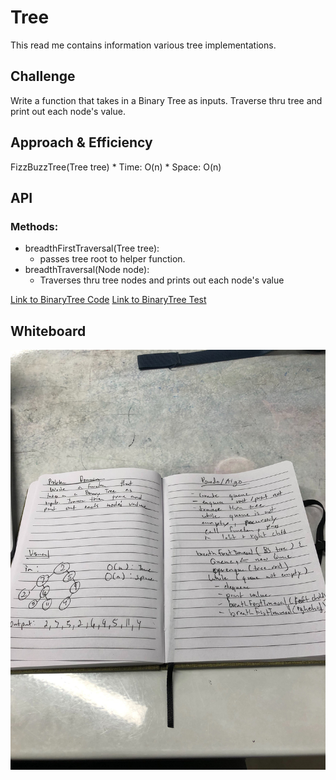 # Tree
This read me contains information various tree implementations.

## Challenge
Write a function that takes in a Binary Tree as inputs. Traverse thru tree and print out each node's value.

## Approach & Efficiency
FizzBuzzTree(Tree tree)
    * Time: O(n)
    * Space: O(n)


## API
  ### Methods:
 * breadthFirstTraversal(Tree tree): 
     * passes tree root to helper function.
 * breadthTraversal(Node node):
     * Traverses thru tree nodes and prints out each node's value
 


[Link to BinaryTree Code](../src/main/java/challenges/tree/BinaryTree.java)
[Link to BinaryTree Test](../src/test/java/challenges/tree/BinaryTreeTest.java)


## Whiteboard
![pic](../assets/whiteboardC17.jpg)




